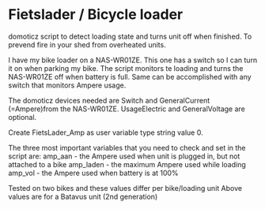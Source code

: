 # Fietslader / Bicycle loader
domoticz script to detect loading state and turns unit off when finished.
To prevend fire in your shed from overheated units.

I have my bike loader on a NAS-WR01ZE.
This one has a switch so I can turn it on when parking my bike.
The script monitors te loading and turns the NAS-WR01ZE off when battery is full. 
Same can be accomplished with any switch that monitors Ampere usage.

The domoticz devices needed are Switch and GeneralCurrent (=Ampere)from the NAS-WR01ZE.
UsageElectric and GeneralVoltage are optional.

Create FietsLader_Amp as user variable type string value 0.

The three most important variables that you need to check and set in the script are:
amp_aan   - the Ampere used when unit is plugged in, but not attached to a bike
amp_laden - the maximum Ampere used while loading
amp_vol   - the Ampere used when battery is at 100% 

Tested on two bikes and these values differ per bike/loading unit
Above values are for a Batavus unit (2nd generation)
